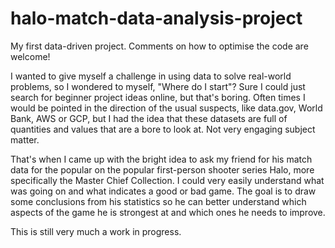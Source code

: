 # halo-match-data-analysis-project
My first data-driven project. Comments on how to optimise the code are welcome!

I wanted to give myself a challenge in using data to solve real-world problems, so I wondered to myself, "Where do I start"? Sure I could just search for beginner project ideas online, but that's boring. Often times I would be pointed in the direction of the usual suspects, like data.gov, World Bank, AWS or GCP, but I had the idea that these datasets are full of quantities and values that are a bore to look at. Not very engaging subject matter.

That's when I came up with the bright idea to ask my friend for his match data for the popular on the popular first-person shooter series Halo, more specifically the Master Chief Collection. I could very easily understand what was going on and what indicates a good or bad game. The goal is to draw some conclusions from his statistics so he can better understand which aspects of the game he is strongest at and which ones he needs to improve.

This is still very much a work in progress.
